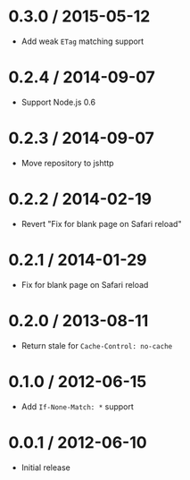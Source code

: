 0.3.0 / 2015-05-12
  ====

  * Add weak `ETag` matching support

0.2.4 / 2014-09-07
  ====

  * Support Node.js 0.6

0.2.3 / 2014-09-07
  ====

  * Move repository to jshttp

0.2.2 / 2014-02-19
  ====

  * Revert "Fix for blank page on Safari reload"

0.2.1 / 2014-01-29
  ====

  * Fix for blank page on Safari reload

0.2.0 / 2013-08-11
  ====

  * Return stale for `Cache-Control: no-cache`

0.1.0 / 2012-06-15
  ====
  * Add `If-None-Match: *` support

0.0.1 / 2012-06-10
  ====

  * Initial release
